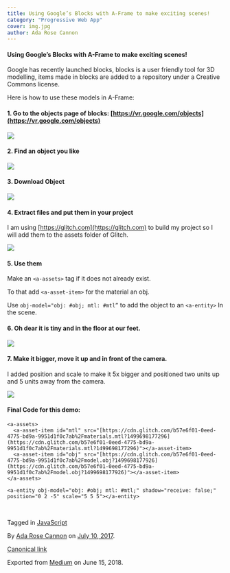```yaml
---
title: Using Google’s Blocks with A-Frame to make exciting scenes!
category: "Progressive Web App"
cover: img.jpg
author: Ada Rose Cannon
---
```


#### Using Google’s Blocks with A-Frame to make exciting scenes!

Google has recently launched blocks, blocks is a user friendly tool for 3D modelling, items made in blocks are added to a repository under a Creative Commons license.

Here is how to use these models in A-Frame:

#### 1\. Go to the objects page of blocks: [https://vr.google.com/objects](https://vr.google.com/objects)

![](https://cdn-images-1.medium.com/max/800/1*zDH-6isQ8kCI0c5c_FJDww.png)

#### 2\. Find an object you like

![](https://cdn-images-1.medium.com/max/800/1*K45L_nmQzewIQ07M4jevGw.png)

#### 3\. Download Object

![](https://cdn-images-1.medium.com/max/800/1*2H9bOjihFSxsQNGg5AmJog.png)

#### 4\. Extract files and put them in your project

I am using [https://glitch.com](https://glitch.com) to build my project so I will add them to the assets folder of Glitch.

![](https://cdn-images-1.medium.com/max/800/1*RSbk9uiSaPRo3ctDAvtKBw.png)

#### **5\. Use them**

Make an `<a-assets>` tag if it does not already exist.

To that add `<a-asset-item>` for the material an obj.

Use `obj-model="obj: #obj; mtl: #mtl”` to add the object to an `<a-entity>` In the scene.

<a-assets>  
  <a-asset-item id="mtl" src="[./materials.mtl](https://cdn.glitch.com/b57e6f01-0eed-4775-bd9a-9951d1f0c7ab%2Fmaterials.mtl?1499698177296)"></a-asset-item>  
  <a-asset-item id="obj" src="[./model.obj](https://cdn.glitch.com/b57e6f01-0eed-4775-bd9a-9951d1f0c7ab%2Fmodel.obj?1499698177926)"></a-asset-item>  
</a-assets>  
      
<a-entity obj-model="obj: #obj; mtl: #mtl;"></a-entity>

#### 6\. Oh dear it is tiny and in the floor at our feet.

![](https://cdn-images-1.medium.com/max/800/1*VEVvYJEUjDY-aDtY_s9lmw.png)

#### 7\. Make it bigger, move it up and in front of the camera.

I added position and scale to make it 5x bigger and positioned two units up and 5 units away from the camera.

<a-entity obj-model="obj: #obj; mtl: #mtl;" position="0 2 -5" scale="5 5 5"></a-entity>

![](https://cdn-images-1.medium.com/max/800/1*5547jhGlH1-hD44PEtLylw.png)

#### Final Code for this demo:

<!DOCTYPE html>  
<html lang="en">  
 <head>  
  <title>AFrame Demo</title>  
  <meta charset="UTF-8">  
  <meta name="viewport" content="width=device-width, initial-scale=1">  
  <script src="[https://aframe.io/releases/0.6.0/aframe.min.js](https://aframe.io/releases/0.6.0/aframe.min.js)"></script>  
  <script src="[https://cdn.rawgit.com/feiss/aframe-environment-component/ad57b15d/dist/aframe-environment-component.min.js](https://cdn.rawgit.com/feiss/aframe-environment-component/ad57b15d/dist/aframe-environment-component.min.js)"></script>  
 </head>  
 <body>

<a-scene>  
      
    <a-assets>  
      <a-asset-item id="mtl" src="[https://cdn.glitch.com/b57e6f01-0eed-4775-bd9a-9951d1f0c7ab%2Fmaterials.mtl?1499698177296](https://cdn.glitch.com/b57e6f01-0eed-4775-bd9a-9951d1f0c7ab%2Fmaterials.mtl?1499698177296)"></a-asset-item>  
      <a-asset-item id="obj" src="[https://cdn.glitch.com/b57e6f01-0eed-4775-bd9a-9951d1f0c7ab%2Fmodel.obj?1499698177926](https://cdn.glitch.com/b57e6f01-0eed-4775-bd9a-9951d1f0c7ab%2Fmodel.obj?1499698177926)"></a-asset-item>  
    </a-assets>  
      
    <a-entity obj-model="obj: #obj; mtl: #mtl;" shadow="receive: false;" position="0 2 -5" scale="5 5 5"></a-entity>  
      
  <a-entity environment="shadow: true; shadowSize: 10; preset:default;" ></a-entity>  
 </a-scene>

</body>  
</html>

Tagged in [JavaScript](https://medium.com/tag/javascript)

By [Ada Rose Cannon](https://medium.com/@Lady_Ada_King) on [July 10, 2017](https://medium.com/p/757b7d3d49fc).

[Canonical link](https://medium.com/@Lady_Ada_King/spice-up-your-vr-scene-with-free-3d-models-from-blocks-757b7d3d49fc)

Exported from [Medium](https://medium.com) on June 15, 2018.